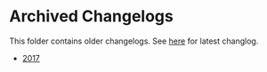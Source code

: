 # Archived Changelogs

This folder contains older changelogs. See [here](../CHANGELOG.md) for latest changlog.

- [2017](./2017.md)